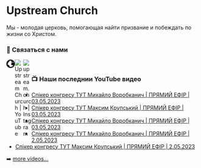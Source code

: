 # Upstream Church

Мы - молодая церковь, помогающая найти призвание и побеждать по жизни со Христом.

### 👥 Связаться с нами

[<img align="left" alt="upstream.life" width="22px" src="https://raw.githubusercontent.com/iconic/open-iconic/master/svg/globe.svg" />][website]
[<img align="left" alt="UpstreamChurch | YouTube" width="22px" src="https://cdn.jsdelivr.net/npm/simple-icons@v3/icons/youtube.svg" />][youtube]
[<img align="left" alt="upstream.church | Instagram" width="22px" src="https://cdn.jsdelivr.net/npm/simple-icons@v3/icons/instagram.svg" />][instagram]

<br />

### 📺 Наши последнии YouTube видео
<!-- YOUTUBE:START -->
- [Спікер конгресу ТУТ Михайло Воробканич | ПРЯМИЙ ЕФІР | 03.05.2023](https://www.youtube.com/watch?v=rrjQOsdBr4A)
- [Спікер конгресу ТУТ Максим Крупський | ПРЯМИЙ ЕФІР | 03.05.2023](https://www.youtube.com/watch?v=ETFRpNQERsI)
- [Спікер конгресу ТУТ Михайло Воробканич | ПРЯМИЙ ЕФІР | 03.05.2023](https://www.youtube.com/watch?v=zMyCVv2Kt5k)
- [Спікер конгресу ТУТ Михайло Воробканич | ПРЯМИЙ ЕФІР | 2.05.2023](https://www.youtube.com/watch?v=kdmQ05n26Tg)
- [Спікер конгресу ТУТ Максим Крупський | ПРЯМИЙ ЕФІР | 2.05.2023](https://www.youtube.com/watch?v=6SvmeIkcEng)
<!-- YOUTUBE:END -->

➡️ [more videos...](https://youtube.com/UpstreamChurch)

[website]: https://upstream.life/
[youtube]: https://youtube.com/UpstreamChurch
[instagram]: https://www.instagram.com/upstream.church
